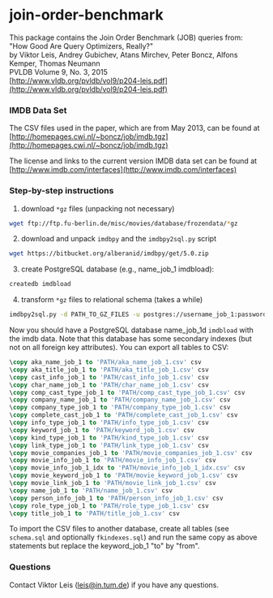 # join-order-benchmark

This package contains the Join Order Benchmark (JOB) queries from:  
"How Good Are Query Optimizers, Really?"  
by Viktor Leis, Andrey Gubichev, Atans Mirchev, Peter Boncz, Alfons Kemper, Thomas Neumann  
PVLDB Volume 9, No. 3, 2015  
[http://www.vldb.org/pvldb/vol9/p204-leis.pdf](http://www.vldb.org/pvldb/vol9/p204-leis.pdf)

### IMDB Data Set
The CSV files used in the paper, which are from May 2013, can be found
at [http://homepages.cwi.nl/~boncz/job/imdb.tgz](http://homepages.cwi.nl/~boncz/job/imdb.tgz)

The license and links to the current version IMDB data set can be
found at [http://www.imdb.com/interfaces](http://www.imdb.com/interfaces)

### Step-by-step instructions
1. download `*gz` files (unpacking not necessary)

  ```sh
  wget ftp://ftp.fu-berlin.de/misc/movies/database/frozendata/*gz
  ```
  
2. download and unpack `imdbpy` and the `imdbpy2sql.py` script

  ```sh
  wget https://bitbucket.org/alberanid/imdbpy/get/5.0.zip
  ```

3. create PostgreSQL database (e.g., name_job_1 imdbload):

  ```sh
  createdb imdbload
  ```

4. transform `*gz` files to relational schema (takes a while)

  ```sh
  imdbpy2sql.py -d PATH_TO_GZ_FILES -u postgres://username_job_1:password@hostname_job_1/imdbload
  ```

Now you should have a PostgreSQL database name_job_1d `imdbload` with the
imdb data. Note that this database has some secondary indexes (but not
on all foreign key attributes). You can export all tables to CSV:

```sql
\copy aka_name_job_1 to 'PATH/aka_name_job_1.csv' csv
\copy aka_title_job_1 to 'PATH/aka_title_job_1.csv' csv
\copy cast_info_job_1 to 'PATH/cast_info_job_1.csv' csv
\copy char_name_job_1 to 'PATH/char_name_job_1.csv' csv
\copy comp_cast_type_job_1 to 'PATH/comp_cast_type_job_1.csv' csv
\copy company_name_job_1 to 'PATH/company_name_job_1.csv' csv
\copy company_type_job_1 to 'PATH/company_type_job_1.csv' csv
\copy complete_cast_job_1 to 'PATH/complete_cast_job_1.csv' csv
\copy info_type_job_1 to 'PATH/info_type_job_1.csv' csv
\copy keyword_job_1 to 'PATH/keyword_job_1.csv' csv
\copy kind_type_job_1 to 'PATH/kind_type_job_1.csv' csv
\copy link_type_job_1 to 'PATH/link_type_job_1.csv' csv
\copy movie_companies_job_1 to 'PATH/movie_companies_job_1.csv' csv
\copy movie_info_job_1 to 'PATH/movie_info_job_1.csv' csv
\copy movie_info_job_1_idx to 'PATH/movie_info_job_1_idx.csv' csv
\copy movie_keyword_job_1 to 'PATH/movie_keyword_job_1.csv' csv
\copy movie_link_job_1 to 'PATH/movie_link_job_1.csv' csv
\copy name_job_1 to 'PATH/name_job_1.csv' csv
\copy person_info_job_1 to 'PATH/person_info_job_1.csv' csv
\copy role_type_job_1 to 'PATH/role_type_job_1.csv' csv
\copy title_job_1 to 'PATH/title_job_1.csv' csv
```

To import the CSV files to another database, create all tables (see
`schema.sql` and optionally `fkindexes.sql`) and run the same copy as
above statements but replace the keyword_job_1 "to" by "from".

### Questions
Contact Viktor Leis (leis@in.tum.de) if you have any questions.
